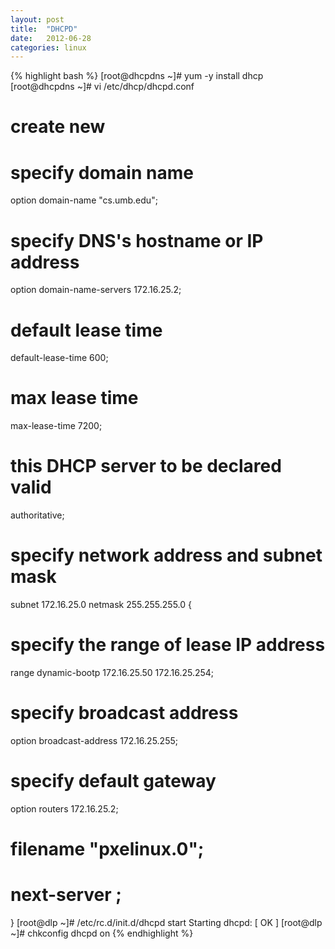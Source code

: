 ```yaml
---
layout: post
title:  "DHCPD"
date:   2012-06-28
categories: linux
---
```

{% highlight bash %}
[root@dhcpdns ~]# yum -y install dhcp
[root@dhcpdns ~]# vi /etc/dhcp/dhcpd.conf
# create new
# specify domain name
option domain-name "cs.umb.edu";
# specify DNS's hostname or IP address
option domain-name-servers 172.16.25.2;
# default lease time
default-lease-time 600;
# max lease time
max-lease-time 7200;
# this DHCP server to be declared valid
authoritative;
# specify network address and subnet mask
subnet 172.16.25.0 netmask 255.255.255.0 {
# specify the range of lease IP address
range dynamic-bootp 172.16.25.50 172.16.25.254;
# specify broadcast address
option broadcast-address 172.16.25.255;
# specify default gateway
option routers 172.16.25.2;
# filename "pxelinux.0";
# next-server <pxe host>;
}
[root@dlp ~]#
/etc/rc.d/init.d/dhcpd start
Starting dhcpd:
[  OK  ]
[root@dlp ~]# chkconfig dhcpd on 
{% endhighlight %}